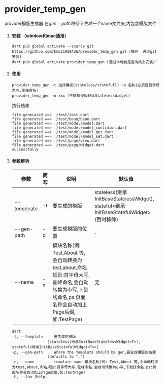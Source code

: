 <!--
 * @Author: cheng
 * @Version: 1.0
 * @Date: 2023-04-25 13:04:14
 * @LastEditors: cheng
 * @LastEditTime: 2023-06-14 09:47:09
 * @FilePath: \provider_temp_gen\README.md
 * @ObjectDescription: 使用说明  window mac通用
-->
# provider_temp_gen

provider模版生成器
在$gen-path路径下生成一个$name文件夹,内包含模版文件

1. #### 安装    （window和mac通用）
    ```
    dart pub global activate --source git https://github.com/km511928426/provider_temp_gen.git (推荐  通过git安装)
    dart pub global activate provider_temp_gen (通过本地自定查询线上安装)`
    ```
2. #### 使用
    ```
    provider_temp_gen -t 选择模板(stateless/statefull) -n 名称(必须是首字母大写,驼峰命名) 
    provider_temp_gen -n xxx (不选择模板默认StatelessWidget)
    ``` 

    执行结果
    ```
    file generated ==> ./test/test.dart
    file generated ==> ./test/bean/bean.dart
    file generated ==> ./test/model/model.dart
    file generated ==> ./test/model/model_contidion.dart
    file generated ==> ./test/model/model_get.dart
    file generated ==> ./test/model/model_set.dart
    file generated ==> ./test/page/view.dart
    file generated ==> ./test/page/widget.dart
    successfully
    ```
3. #### 参数解析  
    | 参数 | 简写 | 说明 | 默认值 |
    | - | - | - | - |
    | --templeate | -t | 要生成的模版 | stateless(继承InitBaseStatelessWidget<T>), stateful<继承InitBaseStatefulWidget<T>> (暂时移除) |
    | --gen-path | -p | 要生成模版的位置 | . |
    | --name | -n | 模块名称(例: Test,About 等,会自动转换为test,about,命名规则:首字母大写,驼峰命名,会自动转换为小写,下划线命名,ps:页面名称会自动加上Page后缀,如:TestPage) | 无 |
    
    ```
    dart
    -t, --template     要生成的模版
                    [stateless(继承InitBaseStatelessWidget<T>), stateful<继承InitBaseStatefulWidget<T>>]
    -p, --gen-path     Where the template should be gen,要生成模版的位置
                    (defaults to ".")
    -n, --name         template name 模块名称(例: Test,About 等,会自动转换为test,about,命名规则:首字母大写,驼峰命名,会自动转换为小写,下划线命名,ps:页面名称会自动加上Page后缀,如:TestPage)
    -h, --[no-]help

    ```